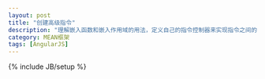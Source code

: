 ```yaml
---
layout: post
title: "创建高级指令"
description: "理解嵌入函数和嵌入作用域的用法，定义自己的指令控制器来实现指令之间的协调，理解指令控制器和链接函数之间的区别，终止并接管指令编译的过程。"
category: MEAN框架
tags: [AngularJS]
---
```

{% include JB/setup %}
